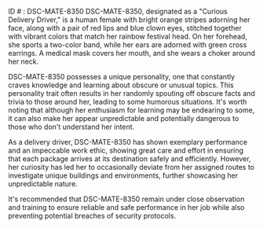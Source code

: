 ID # : DSC-MATE-8350
DSC-MATE-8350, designated as a "Curious Delivery Driver," is a human female with bright orange stripes adorning her face, along with a pair of red lips and blue clown eyes, stitched together with vibrant colors that match her rainbow festival head. On her forehead, she sports a two-color band, while her ears are adorned with green cross earrings. A medical mask covers her mouth, and she wears a choker around her neck.

DSC-MATE-8350 possesses a unique personality, one that constantly craves knowledge and learning about obscure or unusual topics. This personality trait often results in her randomly spouting off obscure facts and trivia to those around her, leading to some humorous situations. It's worth noting that although her enthusiasm for learning may be endearing to some, it can also make her appear unpredictable and potentially dangerous to those who don't understand her intent.

As a delivery driver, DSC-MATE-8350 has shown exemplary performance and an impeccable work ethic, showing great care and effort in ensuring that each package arrives at its destination safely and efficiently. However, her curiosity has led her to occasionally deviate from her assigned routes to investigate unique buildings and environments, further showcasing her unpredictable nature. 

It's recommended that DSC-MATE-8350 remain under close observation and training to ensure reliable and safe performance in her job while also preventing potential breaches of security protocols.